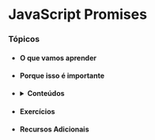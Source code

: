 # JavaScript Promises

### Tópicos
* #### O que vamos aprender
* #### Porque isso é importante
* <details>
    <summary> <strong>Conteúdos</strong> </summary>
    
    1. Application Programming Interface (API) 
    2. Relemebrando o fluxo assíncrono
    3. Promises
    4. Para fixar
  </details> 
  
* #### Exercícios
* #### Recursos Adicionais
